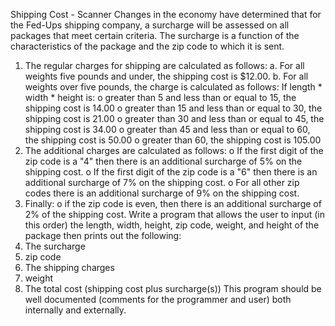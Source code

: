 Shipping Cost - Scanner
Changes in the economy have determined that for the Fed-Ups shipping company, a
surcharge will be assessed on all packages that meet certain criteria. The surcharge is a
function of the characteristics of the package and the zip code to which it is sent.
1. The regular charges for shipping are calculated as follows:
 a. For all weights five pounds and under, the shipping cost is $12.00.
 b. For all weights over five pounds, the charge is calculated as follows:
 If length * width * height is:
o greater than 5 and less than or equal to 15, the shipping cost is 14.00
o greater than 15 and less than or equal to 30, the shipping cost is 21.00
o greater than 30 and less than or equal to 45, the shipping cost is 34.00
o greater than 45 and less than or equal to 60, the shipping cost is 50.00
o greater than 60, the shipping cost is 105.00
2. The additional charges are calculated as follows:
o If the first digit of the zip code is a "4" then there is an additional surcharge of
5% on the shipping cost.
o If the first digit of the zip code is a "6" then there is an additional surcharge of
7% on the shipping cost.
o For all other zip codes there is an additional surcharge of 9% on the shipping
cost.
3. Finally:
o if the zip code is even, then there is an additional surcharge of 2% of the
shipping cost.
 Write a program that allows the user to input (in this order) the length, width, height,
zip code, weight, and height of the package then prints out the following:
1. The surcharge
2. zip code
3. The shipping charges
4. weight
5. The total cost (shipping cost plus surcharge(s))
This program should be well documented (comments for the programmer and user)
both internally and externally.
